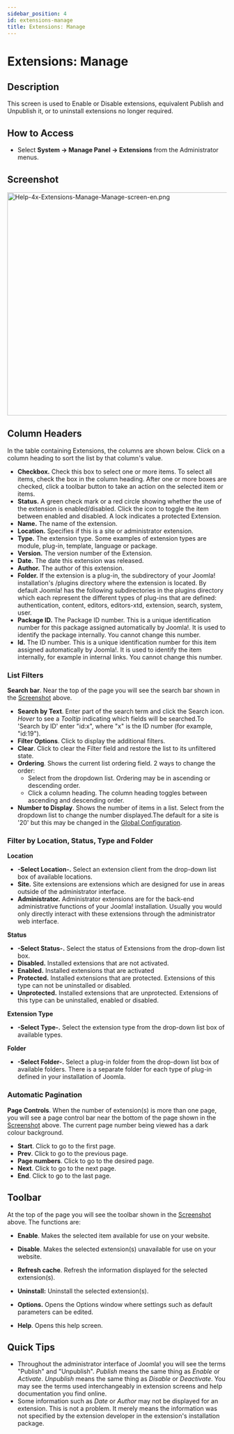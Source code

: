 ```yaml
---
sidebar_position: 4
id: extensions-manage
title: Extensions: Manage
---
```

# Extensions: Manage
## Description

This screen is used to Enable or Disable extensions, equivalent Publish
and Unpublish it, or to uninstall extensions no longer required.

## How to Access

- Select **System **→** Manage Panel **→** Extensions** from the
  Administrator menus.

## Screenshot

<img
src="https://docs.joomla.org/images/7/70/Help-4x-Extensions-Manage-Manage-screen-en.png"
decoding="async" data-file-width="800" data-file-height="511"
width="800" height="511"
alt="Help-4x-Extensions-Manage-Manage-screen-en.png" />

## Column Headers

In the table containing Extensions, the columns are shown below. Click
on a column heading to sort the list by that column's value.

- **Checkbox.** Check this box to select one or more items. To select
  all items, check the box in the column heading. After one or more
  boxes are checked, click a toolbar button to take an action on the
  selected item or items.
- **Status.** A green check mark or a red circle showing whether the use
  of the extension is enabled/disabled. Click the icon to toggle the
  item between enabled and disabled. A lock indicates a protected
  Extension.
- **Name.** The name of the extension.
- **Location.** Specifies if this is a site or administrator extension.
- **Type.** The extension type. Some examples of extension types are
  module, plug-in, template, language or package.
- **Version.** The version number of the Extension.
- **Date.** The date this extension was released.
- **Author.** The author of this extension.
- **Folder.** If the extension is a plug-in, the subdirectory of your
  Joomla! installation's /plugins directory where the extension is
  located. By default Joomla! has the following subdirectories in the
  plugins directory which each represent the different types of plug-ins
  that are defined: authentication, content, editors, editors-xtd,
  extension, search, system, user.
- **Package ID.** The Package ID number. This is a unique identification
  number for this package assigned automatically by Joomla!. It is used
  to identify the package internally. You cannot change this number.
- **Id.** The ID number. This is a unique identification number for this
  item assigned automatically by Joomla!. It is used to identify the
  item internally, for example in internal links. You cannot change this
  number.

### List Filters

**Search bar**. Near the top of the page you will see the search bar
shown in the [Screenshot](#screenshot) above.

- **Search by Text**. Enter part of the search term and click the Search
  icon. *Hover* to see a *Tooltip* indicating which fields will be
  searched.To 'Search by ID' enter "id:x", where "x" is the ID number
  (for example, "id:19").
- **Filter Options**. Click to display the additional filters.
- **Clear**. Click to clear the Filter field and restore the list to its
  unfiltered state.
- **Ordering**. Shows the current list ordering field. 2 ways to change
  the order:
  - Select from the dropdown list. Ordering may be in ascending or
    descending order.
  - Click a column heading. The column heading toggles between ascending
    and descending order.
- **Number to Display**. Shows the number of items in a list. Select
  from the dropdown list to change the number displayed.The default for
  a site is '20' but this may be changed in the [Global
  Configuration](https://docs.joomla.org/Help4.x:Site_Global_Configuration/en#defaultlistlimit "Help4.x:Site Global Configuration/en").

### Filter by Location, Status, Type and Folder

**Location**

- **-Select Location-.** Select an extension client from the drop-down
  list box of available locations.
- **Site.** Site extensions are extensions which are designed for use in
  areas outside of the administrator interface.
- **Administrator.** Administrator extensions are for the back-end
  administrative functions of your Joomla! installation. Usually you
  would only directly interact with these extensions through the
  administrator web interface.

**Status**

- **-Select Status-.** Select the status of Extensions from the
  drop-down list box.
- **Disabled.** Installed extensions that are not activated.
- **Enabled.** Installed extensions that are activated
- **Protected.** Installed extensions that are protected. Extensions of
  this type can not be uninstalled or disabled.
- **Unprotected.** Installed extensions that are unprotected. Extensions
  of this type can be uninstalled, enabled or disabled.

**Extension Type**

- **-Select Type-.** Select the extension type from the drop-down list
  box of available types.

**Folder**

- **-Select Folder-.** Select a plug-in folder from the drop-down list
  box of available folders. There is a separate folder for each type of
  plug-in defined in your installation of Joomla.

### Automatic Pagination

**Page Controls**. When the number of extension(s) is more than one
page, you will see a page control bar near the bottom of the page shown
in the [Screenshot](#screenshot) above. The current page number being
viewed has a dark colour background.

- **Start**. Click to go to the first page.
- **Prev**. Click to go to the previous page.
- **Page numbers**. Click to go to the desired page.
- **Next**. Click to go to the next page.
- **End**. Click to go to the last page.

## Toolbar

At the top of the page you will see the toolbar shown in the
[Screenshot](#Screenshot) above. The functions are:

- **Enable**. Makes the selected item available for use on your website.

<!-- -->

- **Disable**. Makes the selected extension(s) unavailable for use on
  your website.

<!-- -->

- **Refresh cache**. Refresh the information displayed for the selected
  extension(s).

<!-- -->

- **Uninstall:** Uninstall the selected extension(s).

<!-- -->

- **Options.** Opens the Options window where settings such as default
  parameters can be edited.

<!-- -->

- **Help**. Opens this help screen.

## Quick Tips

- Throughout the administrator interface of Joomla! you will see the
  terms "Publish" and "Unpublish". *Publish* means the same thing as
  *Enable* or *Activate*. *Unpublish* means the same thing as *Disable*
  or *Deactivate*. You may see the terms used interchangeably in
  extension screens and help documentation you find online.
- Some information such as *Date* or *Author* may not be displayed for
  an extension. This is not a problem. It merely means the information
  was not specified by the extension developer in the extension's
  installation package.
